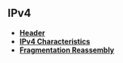 ## IPv4
- **[Header](IPv4_Header)**
- **[IPv4 Characteristics](IPv4_Characteristics)**
- **[Fragmentation Reassembly](Fragmentation_Reassembly)**
